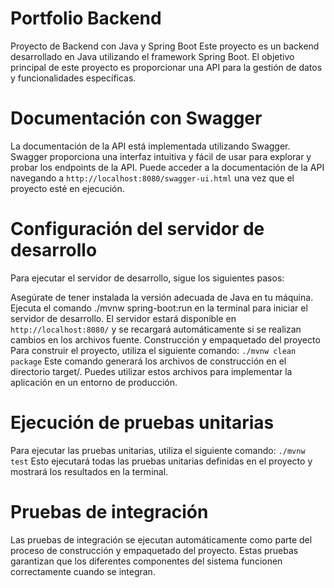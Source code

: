 # Portfolio Backend
Proyecto de Backend con Java y Spring Boot
Este proyecto es un backend desarrollado en Java utilizando el framework Spring Boot. El objetivo principal de este proyecto es proporcionar una API para la gestión de datos y funcionalidades específicas.

# Documentación con Swagger
La documentación de la API está implementada utilizando Swagger. Swagger proporciona una interfaz intuitiva y fácil de usar para explorar y probar los endpoints de la API. Puede acceder a la documentación de la API navegando a `http://localhost:8080/swagger-ui.html` una vez que el proyecto esté en ejecución.

# Configuración del servidor de desarrollo
Para ejecutar el servidor de desarrollo, sigue los siguientes pasos:

Asegúrate de tener instalada la versión adecuada de Java en tu máquina.
Ejecuta el comando ./mvnw spring-boot:run en la terminal para iniciar el servidor de desarrollo.
El servidor estará disponible en `http://localhost:8080/` y se recargará automáticamente si se realizan cambios en los archivos fuente.
Construcción y empaquetado del proyecto
Para construir el proyecto, utiliza el siguiente comando:
`./mvnw clean package`
Este comando generará los archivos de construcción en el directorio target/. Puedes utilizar estos archivos para implementar la aplicación en un entorno de producción.

# Ejecución de pruebas unitarias
Para ejecutar las pruebas unitarias, utiliza el siguiente comando:
`./mvnw test`
Esto ejecutará todas las pruebas unitarias definidas en el proyecto y mostrará los resultados en la terminal.

# Pruebas de integración
Las pruebas de integración se ejecutan automáticamente como parte del proceso de construcción y empaquetado del proyecto. Estas pruebas garantizan que los diferentes componentes del sistema funcionen correctamente cuando se integran.
